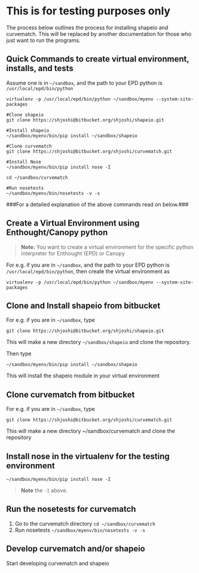 This is for testing purposes only
=================================

The process below outlines the process for installing shapeio and curvematch.
This will be replaced by another documentation for those who just want to run the programs.


Quick Commands to create virtual environment, installs, and tests
----------------------------------------------------------
Assume one is in `~/sandbox`, and the path to your EPD python is
`/usr/local/epd/bin/python`


```
virtualenv -p /usr/local/epd/bin/python ~/sandbox/myenv --system-site-packages

#Clone shapeio
git clone https://shjoshi@bitbucket.org/shjoshi/shapeio.git 

#Install shapeio
~/sandbox/myenv/bin/pip install ~/sandbox/shapeio 

#Clone curvematch
git clone https://shjoshi@bitbucket.org/shjoshi/curvematch.git 

#Install Nose
~/sandbox/myenv/bin/pip install nose -I

cd ~/sandbox/curvematch

#Run nosetests
~/sandbox/myenv/bin/nosetests -v -s 
```


###For a detailed explanation of the above commands read on below.###


Create a Virtual Environment using Enthought/Canopy python
----------------------------------------------------------

>**Note:** You want to create a virtual environment for the specific python
>interpreter for Enthought (EPD) or Canopy

For e.g. if you are in `~/sandbox`, and the path to your EPD python is
`/usr/local/epd/bin/python`, then create the virtual environment as

```virtualenv -p /usr/local/epd/bin/python ~/sandbox/myenv --system-site-packages```


Clone and Install shapeio from bitbucket
----------------------------------------
For e.g. if you are in `~/sandbox`, type

```git clone https://shjoshi@bitbucket.org/shjoshi/shapeio.git```
   
This will make a new directory `~/sandbox/shapeio` and clone the repository.

Then type
   
```~/sandbox/myenv/bin/pip install ~/sandbox/shapeio```
   
This will install the shapeio module in your virtual environment


Clone curvematch from bitbucket
-------------------------------
For e.g. if you are in `~/sandbox`, type

```git clone https://shjoshi@bitbucket.org/shjoshi/curvematch.git```
  
This will make a new directory ~/sandbox/curvematch and clone the repository


Install nose in the virtualenv for the testing environment
----------------------------------------------------------

```~/sandbox/myenv/bin/pip install nose -I```

>**Note** the `-I` above.


Run the nosetests for curvematch
--------------------------------
1. Go to the curvematch directory
```cd ~/sandbox/curvematch```
2. Run nosetests
```~/sandbox/myenv/bin/nosetests -v -s```


Develop curvematch and/or shapeio
---------------------------------
Start developing curvematch and shapeio